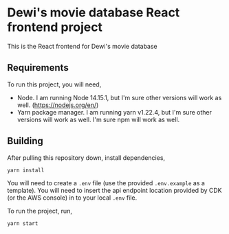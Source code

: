 # Dewi's movie database React frontend project
This is the React frontend for Dewi's movie database

## Requirements
To run this project, you will need,
* Node. I am running Node 14.15.1, but I'm sure other versions will work as well. (https://nodejs.org/en/)
* Yarn package manager. I am running yarn v1.22.4, but I'm sure other versions will work as well. I'm sure npm will work as well.

## Building
After pulling this repository down, install dependencies,
```
yarn install
```
You will need to create a `.env` file (use the provided `.env.example` as a template).
You will need to insert the api endpoint location provided by CDK (or the AWS console) in to your local `.env` file.

To run the project, run,
```
yarn start
```